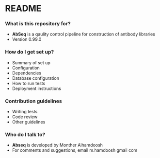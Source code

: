 # README #


### What is this repository for? ###

* **AbSeq** is a qaulity control pipeline for construction of antibody libraries 
* Version 0.99.0

### How do I get set up? ###

* Summary of set up
* Configuration
* Dependencies
* Database configuration
* How to run tests
* Deployment instructions

### Contribution guidelines ###

* Writing tests
* Code review
* Other guidelines

### Who do I talk to? ###

* **Abseq** is developed by Monther Alhamdoosh
* For comments and suggestions, email m.hamdoosh <at> gmail <dot> com